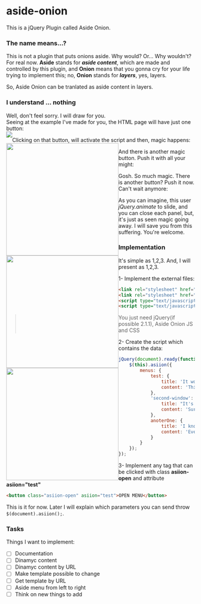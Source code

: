 aside-onion
===========

This is a jQuery Plugin called Aside Onion.

### The name means...?

This is not a plugin that puts onions aside. Why would? Or... Why wouldn't?  
For real now. **Aside** stands for ***aside content***, which are made and controlled by this plugin, and **Onion** means that you gonna cry for your life trying to implement this; no, **Onion** stands for ***layers***, yes, layers.

So, Aside Onion can be tranlated as aside content in layers.

### I understand ... nothing

Well, don't feel sorry. I will draw for you.  
Seeing at the example I've made for you, the HTML page will have just one button:  
<img src="http://i.imgur.com/3X6TmMs.png" style="float:left;"/>  
  
Clicking on that button, will activate the script and then, magic happens:  
<img src="http://i.imgur.com/LTfcMeP.png" width="300" style="float:left;" />  
  
And there is another magic button. Push it with all your might:  
<img src="http://i.imgur.com/M0x9Rj9.png" width="300" style="float:left;" />  
  
Gosh. So much magic. There is another button? Push it now. Can't wait anymore:  
<img src="http://i.imgur.com/7uvQDby.png" width="300" style="float:left;" />  

As you can imagine, this user *jQuery.animate* to slide, and you can close each panel, but, it's just as seen magic going away. I will save you from this suffering. You're welcome.

### Implementation

It's simple as 1,2,3. And, I will present as 1,2,3.

1- Implement the external files:
```html
<link rel="stylesheet" href="css/main.css">
<link rel="stylesheet" href="css/aside-onion.css">
<script type="text/javascript" src="js/jquery-2.1.1.min.js"></script>
<script type="text/javascript" src="js/jquery-aside-onion.js"></script>
```
> You just need jQuery(if possible 2.1.1), Aside Onion JS and CSS

2- Create the script which contains the data:
```js
jQuery(document).ready(function($){
	$(this).asiion({
		menus: {
			test: {
				title: 'It worked?',
				content: 'This content proves so.<br/><button class="asiion-open" asiion="second-window">Second Window</button>'
			},
			'second-window': {
				title: "It's getting better?",
				content: 'Sure it is! Let\'s try another one <button class="asiion-open" asiion="anoterOne">Open</button><button class="asiion-close">Close</button>'
			},
			anoterOne: {
				title: 'I know',
				content: 'Everybody knows'
			}
		}
	});
});
```

3- Implement any tag that can be clicked with class **asiion-open** and attribute **asiion="test"**
```html
<button class="asiion-open" asiion="test">OPEN MENU</button>
```

This is it for now. Later I will explain which parameters you can send throw ```$(document).asiion();```.

### Tasks

Things I want to implement:
- [ ] Documentation
- [ ] Dinamyc content
- [ ] Dinamyc content by URL
- [ ] Make template possible to change
- [ ] Get template by URL
- [ ] Aside menu from left to right
- [ ] Think on new things to add
